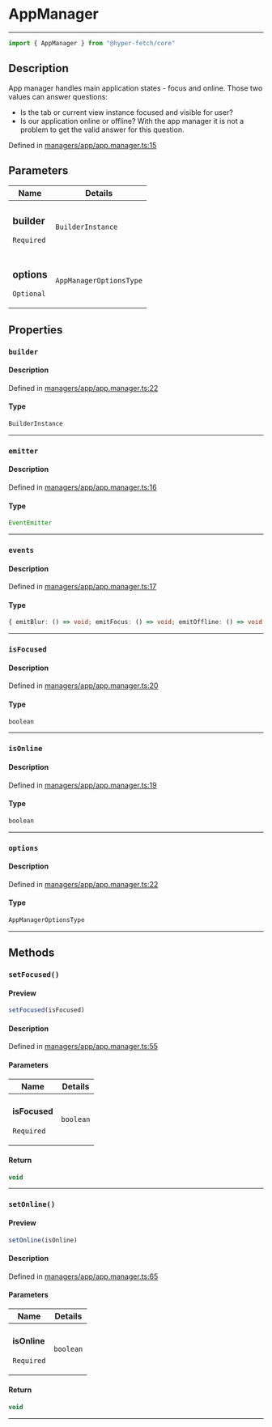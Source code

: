

# AppManager

<div class="api-docs__separator" data-reactroot="">

---

</div><div class="api-docs__import" data-reactroot="">

```ts
import { AppManager } from "@hyper-fetch/core"
```

</div><div class="api-docs__section">

## Description

</div><div class="api-docs__description"><span class="api-docs__do-not-parse">

App manager handles main application states - focus and online. Those two values can answer questions:
- Is the tab or current view instance focused and visible for user?
- Is our application online or offline?
With the app manager it is not a problem to get the valid answer for this question.

</span></div><p class="api-docs__definition">

Defined in [managers/app/app.manager.ts:15](https://github.com/BetterTyped/hyper-fetch/blob/9cf1f580/packages/core/src/managers/app/app.manager.ts#L15)

</p><div class="api-docs__section">

## Parameters

</div><div class="api-docs__parameters"><table><thead><tr><th>Name</th><th>Details</th></tr></thead><tbody><tr param-data="builder"><td class="api-docs__param-name required">

### builder 

`Required`

</td><td class="api-docs__param-type">

`BuilderInstance`

</td></tr><tr param-data="options"><td class="api-docs__param-name optional">

### options 

`Optional`

</td><td class="api-docs__param-type">

`AppManagerOptionsType`

</td></tr></tbody></table></div><div class="api-docs__section">

## Properties

</div><div class="api-docs__properties"><div class="api-docs__property" property-data="builder"><h3 class="api-docs__name">

### `builder`

</h3><div class="api-docs__section">

#### Description

</div><div class="api-docs__description"><span class="api-docs__do-not-parse">



</span></div><p class="api-docs__definition">

Defined in [managers/app/app.manager.ts:22](https://github.com/BetterTyped/hyper-fetch/blob/9cf1f580/packages/core/src/managers/app/app.manager.ts#L22)

</p><div class="api-docs__section">

#### Type

</div><div class="api-docs__property-type">

```ts
BuilderInstance
```

</div><hr/></div><div class="api-docs__property" property-data="emitter"><h3 class="api-docs__name">

### `emitter`

</h3><div class="api-docs__section">

#### Description

</div><div class="api-docs__description"><span class="api-docs__do-not-parse">



</span></div><p class="api-docs__definition">

Defined in [managers/app/app.manager.ts:16](https://github.com/BetterTyped/hyper-fetch/blob/9cf1f580/packages/core/src/managers/app/app.manager.ts#L16)

</p><div class="api-docs__section">

#### Type

</div><div class="api-docs__property-type">

```ts
EventEmitter
```

</div><hr/></div><div class="api-docs__property" property-data="events"><h3 class="api-docs__name">

### `events`

</h3><div class="api-docs__section">

#### Description

</div><div class="api-docs__description"><span class="api-docs__do-not-parse">



</span></div><p class="api-docs__definition">

Defined in [managers/app/app.manager.ts:17](https://github.com/BetterTyped/hyper-fetch/blob/9cf1f580/packages/core/src/managers/app/app.manager.ts#L17)

</p><div class="api-docs__section">

#### Type

</div><div class="api-docs__property-type">

```ts
{ emitBlur: () => void; emitFocus: () => void; emitOffline: () => void; emitOnline: () => void; onBlur: (callback: () => void) => VoidFunction; onFocus: (callback: () => void) => VoidFunction; onOffline: (callback: () => void) => VoidFunction; onOnline: (callback: () => void) => VoidFunction }
```

</div><hr/></div><div class="api-docs__property" property-data="isFocused"><h3 class="api-docs__name">

### `isFocused`

</h3><div class="api-docs__section">

#### Description

</div><div class="api-docs__description"><span class="api-docs__do-not-parse">



</span></div><p class="api-docs__definition">

Defined in [managers/app/app.manager.ts:20](https://github.com/BetterTyped/hyper-fetch/blob/9cf1f580/packages/core/src/managers/app/app.manager.ts#L20)

</p><div class="api-docs__section">

#### Type

</div><div class="api-docs__property-type">

```ts
boolean
```

</div><hr/></div><div class="api-docs__property" property-data="isOnline"><h3 class="api-docs__name">

### `isOnline`

</h3><div class="api-docs__section">

#### Description

</div><div class="api-docs__description"><span class="api-docs__do-not-parse">



</span></div><p class="api-docs__definition">

Defined in [managers/app/app.manager.ts:19](https://github.com/BetterTyped/hyper-fetch/blob/9cf1f580/packages/core/src/managers/app/app.manager.ts#L19)

</p><div class="api-docs__section">

#### Type

</div><div class="api-docs__property-type">

```ts
boolean
```

</div><hr/></div><div class="api-docs__property" property-data="options"><h3 class="api-docs__name">

### `options`

</h3><div class="api-docs__section">

#### Description

</div><div class="api-docs__description"><span class="api-docs__do-not-parse">



</span></div><p class="api-docs__definition">

Defined in [managers/app/app.manager.ts:22](https://github.com/BetterTyped/hyper-fetch/blob/9cf1f580/packages/core/src/managers/app/app.manager.ts#L22)

</p><div class="api-docs__section">

#### Type

</div><div class="api-docs__property-type">

```ts
AppManagerOptionsType
```

</div><hr/></div></div><div class="api-docs__section">

## Methods

</div><div class="api-docs__methods"><div class="api-docs__method" method-data="setFocused"><h3 class="api-docs__name">

### `setFocused()`

</h3><div class="api-docs__section">

#### Preview

</div><div class="api-docs__preview fn">

```ts
setFocused(isFocused)
```

</div><div class="api-docs__section">

#### Description

</div><div class="api-docs__description"><span class="api-docs__do-not-parse">



</span></div><p class="api-docs__definition">

Defined in [managers/app/app.manager.ts:55](https://github.com/BetterTyped/hyper-fetch/blob/9cf1f580/packages/core/src/managers/app/app.manager.ts#L55)

</p><div class="api-docs__section">

#### Parameters

</div><div class="api-docs__parameters"><table><thead><tr><th>Name</th><th>Details</th></tr></thead><tbody><tr param-data="isFocused"><td class="api-docs__param-name required">

#### isFocused 

`Required`

</td><td class="api-docs__param-type">

`boolean`

</td></tr></tbody></table></div><div class="api-docs__section">

#### Return

</div><div class="api-docs__returns">

```ts
void
```

</div><hr/></div><div class="api-docs__method" method-data="setOnline"><h3 class="api-docs__name">

### `setOnline()`

</h3><div class="api-docs__section">

#### Preview

</div><div class="api-docs__preview fn">

```ts
setOnline(isOnline)
```

</div><div class="api-docs__section">

#### Description

</div><div class="api-docs__description"><span class="api-docs__do-not-parse">



</span></div><p class="api-docs__definition">

Defined in [managers/app/app.manager.ts:65](https://github.com/BetterTyped/hyper-fetch/blob/9cf1f580/packages/core/src/managers/app/app.manager.ts#L65)

</p><div class="api-docs__section">

#### Parameters

</div><div class="api-docs__parameters"><table><thead><tr><th>Name</th><th>Details</th></tr></thead><tbody><tr param-data="isOnline"><td class="api-docs__param-name required">

#### isOnline 

`Required`

</td><td class="api-docs__param-type">

`boolean`

</td></tr></tbody></table></div><div class="api-docs__section">

#### Return

</div><div class="api-docs__returns">

```ts
void
```

</div><hr/></div></div>